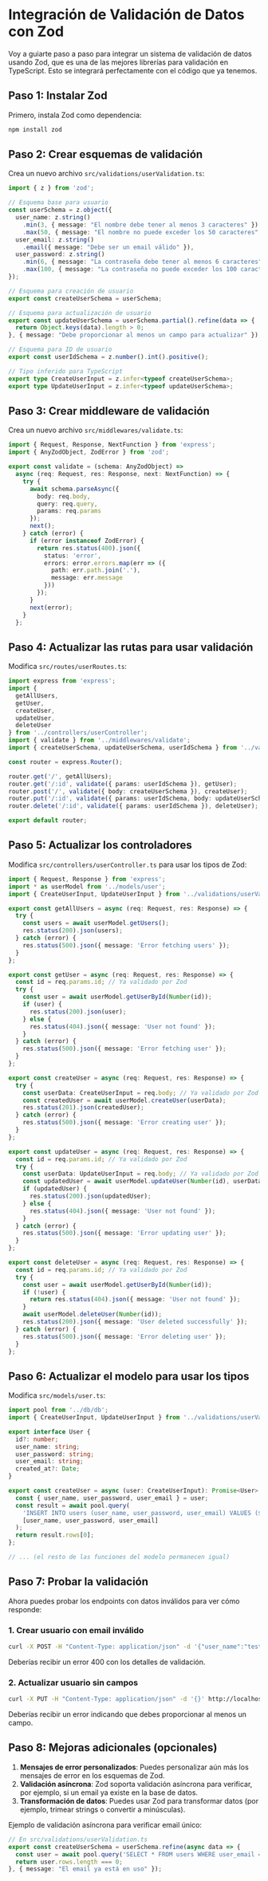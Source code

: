 # Integración de Validación de Datos con Zod

Voy a guiarte paso a paso para integrar un sistema de validación de datos usando Zod, que es una de las mejores librerías para validación en TypeScript. Esto se integrará perfectamente con el código que ya tenemos.

## Paso 1: Instalar Zod

Primero, instala Zod como dependencia:

```bash
npm install zod
```

## Paso 2: Crear esquemas de validación

Crea un nuevo archivo `src/validations/userValidation.ts`:

```typescript
import { z } from 'zod';

// Esquema base para usuario
const userSchema = z.object({
  user_name: z.string()
    .min(3, { message: "El nombre debe tener al menos 3 caracteres" })
    .max(50, { message: "El nombre no puede exceder los 50 caracteres" }),
  user_email: z.string()
    .email({ message: "Debe ser un email válido" }),
  user_password: z.string()
    .min(6, { message: "La contraseña debe tener al menos 6 caracteres" })
    .max(100, { message: "La contraseña no puede exceder los 100 caracteres" })
});

// Esquema para creación de usuario
export const createUserSchema = userSchema;

// Esquema para actualización de usuario
export const updateUserSchema = userSchema.partial().refine(data => {
  return Object.keys(data).length > 0;
}, { message: "Debe proporcionar al menos un campo para actualizar" });

// Esquema para ID de usuario
export const userIdSchema = z.number().int().positive();

// Tipo inferido para TypeScript
export type CreateUserInput = z.infer<typeof createUserSchema>;
export type UpdateUserInput = z.infer<typeof updateUserSchema>;
```

## Paso 3: Crear middleware de validación

Crea un nuevo archivo `src/middlewares/validate.ts`:

```typescript
import { Request, Response, NextFunction } from 'express';
import { AnyZodObject, ZodError } from 'zod';

export const validate = (schema: AnyZodObject) => 
  async (req: Request, res: Response, next: NextFunction) => {
    try {
      await schema.parseAsync({
        body: req.body,
        query: req.query,
        params: req.params
      });
      next();
    } catch (error) {
      if (error instanceof ZodError) {
        return res.status(400).json({
          status: 'error',
          errors: error.errors.map(err => ({
            path: err.path.join('.'),
            message: err.message
          }))
        });
      }
      next(error);
    }
  };
```

## Paso 4: Actualizar las rutas para usar validación

Modifica `src/routes/userRoutes.ts`:

```typescript
import express from 'express';
import {
  getAllUsers,
  getUser,
  createUser,
  updateUser,
  deleteUser
} from '../controllers/userController';
import { validate } from '../middlewares/validate';
import { createUserSchema, updateUserSchema, userIdSchema } from '../validations/userValidation';

const router = express.Router();

router.get('/', getAllUsers);
router.get('/:id', validate({ params: userIdSchema }), getUser);
router.post('/', validate({ body: createUserSchema }), createUser);
router.put('/:id', validate({ params: userIdSchema, body: updateUserSchema }), updateUser);
router.delete('/:id', validate({ params: userIdSchema }), deleteUser);

export default router;
```

## Paso 5: Actualizar los controladores

Modifica `src/controllers/userController.ts` para usar los tipos de Zod:

```typescript
import { Request, Response } from 'express';
import * as userModel from '../models/user';
import { CreateUserInput, UpdateUserInput } from '../validations/userValidation';

export const getAllUsers = async (req: Request, res: Response) => {
  try {
    const users = await userModel.getUsers();
    res.status(200).json(users);
  } catch (error) {
    res.status(500).json({ message: 'Error fetching users' });
  }
};

export const getUser = async (req: Request, res: Response) => {
  const id = req.params.id; // Ya validado por Zod
  try {
    const user = await userModel.getUserById(Number(id));
    if (user) {
      res.status(200).json(user);
    } else {
      res.status(404).json({ message: 'User not found' });
    }
  } catch (error) {
    res.status(500).json({ message: 'Error fetching user' });
  }
};

export const createUser = async (req: Request, res: Response) => {
  try {
    const userData: CreateUserInput = req.body; // Ya validado por Zod
    const createdUser = await userModel.createUser(userData);
    res.status(201).json(createdUser);
  } catch (error) {
    res.status(500).json({ message: 'Error creating user' });
  }
};

export const updateUser = async (req: Request, res: Response) => {
  const id = req.params.id; // Ya validado por Zod
  try {
    const userData: UpdateUserInput = req.body; // Ya validado por Zod
    const updatedUser = await userModel.updateUser(Number(id), userData);
    if (updatedUser) {
      res.status(200).json(updatedUser);
    } else {
      res.status(404).json({ message: 'User not found' });
    }
  } catch (error) {
    res.status(500).json({ message: 'Error updating user' });
  }
};

export const deleteUser = async (req: Request, res: Response) => {
  const id = req.params.id; // Ya validado por Zod
  try {
    const user = await userModel.getUserById(Number(id));
    if (!user) {
      return res.status(404).json({ message: 'User not found' });
    }
    await userModel.deleteUser(Number(id));
    res.status(200).json({ message: 'User deleted successfully' });
  } catch (error) {
    res.status(500).json({ message: 'Error deleting user' });
  }
};
```

## Paso 6: Actualizar el modelo para usar los tipos

Modifica `src/models/user.ts`:

```typescript
import pool from '../db/db';
import { CreateUserInput, UpdateUserInput } from '../validations/userValidation';

export interface User {
  id?: number;
  user_name: string;
  user_password: string;
  user_email: string;
  created_at?: Date;
}

export const createUser = async (user: CreateUserInput): Promise<User> => {
  const { user_name, user_password, user_email } = user;
  const result = await pool.query(
    'INSERT INTO users (user_name, user_password, user_email) VALUES ($1, $2, $3) RETURNING *',
    [user_name, user_password, user_email]
  );
  return result.rows[0];
};

// ... (el resto de las funciones del modelo permanecen igual)
```

## Paso 7: Probar la validación

Ahora puedes probar los endpoints con datos inválidos para ver cómo responde:

### 1. **Crear usuario con email inválido**

```bash
curl -X POST -H "Content-Type: application/json" -d '{"user_name":"test", "user_password":"123", "user_email":"not-an-email"}' http://localhost:3000/api/users
```

Deberías recibir un error 400 con los detalles de validación.

### 2. **Actualizar usuario sin campos**

```bash
curl -X PUT -H "Content-Type: application/json" -d '{}' http://localhost:3000/api/users/1
```

Deberías recibir un error indicando que debes proporcionar al menos un campo.

## Paso 8: Mejoras adicionales (opcionales)

1. **Mensajes de error personalizados**: Puedes personalizar aún más los mensajes de error en los esquemas de Zod.
2. **Validación asíncrona**: Zod soporta validación asíncrona para verificar, por ejemplo, si un email ya existe en la base de datos.
3. **Transformación de datos**: Puedes usar Zod para transformar datos (por ejemplo, trimear strings o convertir a minúsculas).

Ejemplo de validación asíncrona para verificar email único:

```typescript
// En src/validations/userValidation.ts
export const createUserSchema = userSchema.refine(async data => {
  const user = await pool.query('SELECT * FROM users WHERE user_email = $1', [data.user_email]);
  return user.rows.length === 0;
}, { message: "El email ya está en uso" });
```
